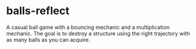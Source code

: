 # balls-reflect
A casual ball game with a bouncing mechanic and a multiplication mechanic. The goal is to destroy a structure using the right trajectory with as many balls as you can acquire.
